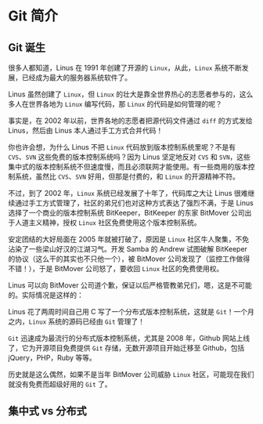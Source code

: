 # Git 简介

## Git 诞生

很多人都知道，Linus 在 1991 年创建了开源的 `Linux`，从此，`Linux` 系统不断发展，已经成为最大的服务器系统软件了。

Linus 虽然创建了 `Linux`，但 `Linux` 的壮大是靠全世界热心的志愿者参与的，这么多人在世界各地为 `Linux` 编写代码，那 `Linux` 的代码是如何管理的呢？

事实是，在 2002 年以前，世界各地的志愿者把源代码文件通过 `diff` 的方式发给 Linus，然后由 Linus 本人通过手工方式合并代码！

你也许会想，为什么 Linus 不把 `Linux` 代码放到版本控制系统里呢？不是有 `CVS`、`SVN` 这些免费的版本控制系统吗？因为 Linus 坚定地反对 `CVS` 和 `SVN`，这些集中式的版本控制系统不但速度慢，而且必须联网才能使用。有一些商用的版本控制系统，虽然比 `CVS`、`SVN` 好用，但那是付费的，和 `Linux` 的开源精神不符。

不过，到了 2002 年，`Linux` 系统已经发展了十年了，代码库之大让 Linus 很难继续通过手工方式管理了，社区的弟兄们也对这种方式表达了强烈不满，于是 Linus 选择了一个商业的版本控制系统 BitKeeper，BitKeeper 的东家 BitMover 公司出于人道主义精神，授权 `Linux` 社区免费使用这个版本控制系统。

安定团结的大好局面在 2005 年就被打破了，原因是 `Linux` 社区牛人聚集，不免沾染了一些梁山好汉的江湖习气。开发 Samba 的 Andrew 试图破解 BitKeeper 的协议（这么干的其实也不只他一个），被 BitMover 公司发现了（监控工作做得不错！），于是 BitMover 公司怒了，要收回 `Linux` 社区的免费使用权。

Linus 可以向 BitMover 公司道个歉，保证以后严格管教弟兄们，嗯，这是不可能的。实际情况是这样的：

Linus 花了两周时间自己用 C 写了一个分布式版本控制系统，这就是 `Git`！一个月之内，`Linux` 系统的源码已经由 `Git` 管理了！

`Git` 迅速成为最流行的分布式版本控制系统，尤其是 2008 年，Github 网站上线了，它为开源项目免费提供 `Git` 存储，无数开源项目开始迁移至 Github，包括 jQuery，PHP，Ruby 等等。

历史就是这么偶然，如果不是当年 BitMover 公司威胁 `Linux` 社区，可能现在我们就没有免费而超级好用的 `Git` 了。

## 集中式 vs 分布式
